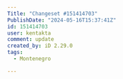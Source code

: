 ```yaml
---
Title: "Changeset #151414703"
PublishDate: "2024-05-16T15:37:41Z"
id: 151414703
user: kentakta
comment: update
created_by: iD 2.29.0
tags:
  - Montenegro

---
```

